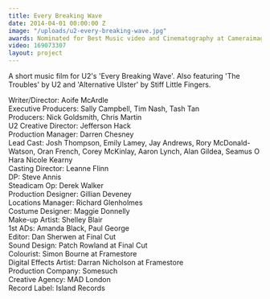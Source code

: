 ```yaml
---
title: Every Breaking Wave
date: 2014-04-01 00:00:00 Z
image: "/uploads/u2-every-breaking-wave.jpg"
awards: Nominated for Best Music video and Cinematography at Cameraimage 2015, Nominated for Best International Video, Best Cinematography, Best Art Direction & Design and Best Editing at UK MVAs 2015
video: 169073307
layout: project
---
```


A short music film for U2's 'Every Breaking Wave'. Also featuring 'The Troubles' by U2 and 'Alternative Ulster' by Stiff Little Fingers.

Writer/Director: Aoife McArdle  
Executive Producers: Sally Campbell, Tim Nash, Tash Tan  
Producers: Nick Goldsmith, Chris Martin  
U2 Creative Director: Jefferson Hack  
Production Manager: Darren Chesney  
Lead Cast: Josh Thompson, Emily Lamey, Jay Andrews, Rory McDonald-Watson, Oran French, Corey McKinlay, Aaron Lynch, Alan  Gildea, Seamus O Hara Nicole Kearny  
Casting Director: Leanne Flinn  
DP: Steve Annis  
Steadicam Op: Derek Walker  
Production Designer: Gillian Deveney  
Locations Manager: Richard Glenholmes  
Costume Designer: Maggie Donnelly  
Make-up Artist: Shelley Blair  
1st ADs: Amanda Black, Paul George  
Editor: Dan Sherwen at Final Cut  
Sound Design: Patch Rowland at Final Cut  
Colourist: Simon Bourne at Framestore  
Digital Effects Artist: Darran Nicholson at Framestore  
Production Company: Somesuch  
Creative Agency: MAD London  
Record Label: Island Records